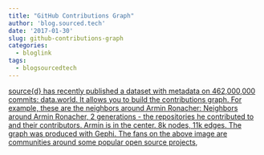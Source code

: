 ```yaml
---
title: "GitHub Contributions Graph"
author: 'blog.sourced.tech'
date: '2017-01-30'
slug: github-contributions-graph
categories:
  - bloglink
tags:
  - blogsourcedtech
---
```


[source{d} has recently published a dataset with metadata on 462,000,000 commits: data.world. It allows you to build the contributions graph. For example, these are the neighbors around Armin Ronacher: Neighbors around Armin Ronacher, 2 generations - the repositories he contributed to and their contributors. Armin is in the center. 8k nodes, 11k edges. The graph was produced with Gephi. The fans on the above image are communities around some popular open source projects,<i class="fas fa-external-link-alt"></i>](https://blog.sourced.tech//blog.sourced.tech/post/handshakes_pagerank/)

